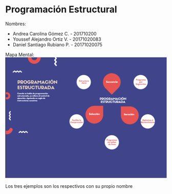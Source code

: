 # Programación Estructural

Nombres: 
* Andrea Carolina Gómez C. - 201710200
* Youssef Alejandro Ortiz V. - 20171020083
* Daniel Santiago Rubiano P. - 20171020075


Mapa Mental: 
![Hola](https://github.com/NeilPolitum/Programaci-n-Estructural/blob/master/ProgEstr.png)

Los tres ejemplos son los respectivos con su propio nombre
